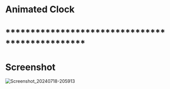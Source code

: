 # Animated Clock
# ************************************************
# Screenshot

![Screenshot_20240718-205913](https://github.com/user-attachments/assets/e4dbaa1d-70f4-487e-aa31-67f7bb12eb5a)

